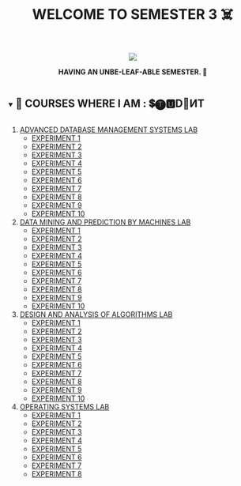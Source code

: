 <h1 align="center">WELCOME TO SEMESTER 3 ☠️</h1>
<!-- PROJECT LOGO -->
<br />
<p align="center">
  <a href="https://github.com/DHANOLA/CLASS-NOTIX/tree/root/SEMESTER%203">
    <img src="https://media.giphy.com/media/l0HlIZNLEvJXVQBgY/giphy.gif" >
  </a>

  

  <p align="center">
  <b>HAVING AN UNBE-LEAF-ABLE SEMESTER. 🍩</b>
    <br />
   
  </p>
</p>


<!-- TABLE OF CONTENTS -->
<details open="open">
  <summary><h2 style="display: inline-block">🎅 COURSES WHERE I AM : 💲🅣🆄D📧ИT</h2></summary>
  <ol>
        <li>
      <a href="https://github.com/DHANOLA/CLASS-NOTIX/tree/root/SEMESTER%203/ADVANCED%20DATABASE%20MANAGEMENT%20SYSTEMS%20LAB" style="color: ">ADVANCED DATABASE MANAGEMENT SYSTEMS LAB</a>
       <ul>
        <li><a href="https://github.com/DHANOLA/CLASS-NOTIX/tree/root/SEMESTER%203/ADVANCED%20DATABASE%20MANAGEMENT%20SYSTEMS%20LAB/EXPERIMENT%201" style="color: ">EXPERIMENT 1</a></li>
      </ul>  <ul>
        <li><a href="https://github.com/DHANOLA/CLASS-NOTIX/tree/root/SEMESTER%203/ADVANCED%20DATABASE%20MANAGEMENT%20SYSTEMS%20LAB/EXPERIMENT%202" style="color: ">EXPERIMENT 2</a></li>
      </ul>  <ul>
        <li><a href="https://github.com/DHANOLA/CLASS-NOTIX/tree/root/SEMESTER%203/ADVANCED%20DATABASE%20MANAGEMENT%20SYSTEMS%20LAB/EXPERIMENT%203" style="color: ">EXPERIMENT 3</a></li>
      </ul>  <ul>
        <li><a href="https://github.com/DHANOLA/CLASS-NOTIX/tree/root/SEMESTER%203/ADVANCED%20DATABASE%20MANAGEMENT%20SYSTEMS%20LAB/EXPERIMENT%204" style="color: ">EXPERIMENT 4</a></li>
      </ul>  <ul>
        <li><a href="https://github.com/DHANOLA/CLASS-NOTIX/tree/root/SEMESTER%203/ADVANCED%20DATABASE%20MANAGEMENT%20SYSTEMS%20LAB/EXPERIMENT%205" style="color: ">EXPERIMENT 5</a></li>
      </ul>  <ul>
        <li><a href="https://github.com/DHANOLA/CLASS-NOTIX/tree/root/SEMESTER%203/ADVANCED%20DATABASE%20MANAGEMENT%20SYSTEMS%20LAB/EXPERIMENT%206" style="color: ">EXPERIMENT 6</a></li>
      </ul>  <ul>
        <li><a href="https://github.com/DHANOLA/CLASS-NOTIX/tree/root/SEMESTER%203/ADVANCED%20DATABASE%20MANAGEMENT%20SYSTEMS%20LAB/EXPERIMENT%207" style="color: ">EXPERIMENT 7</a></li>
      </ul>  <ul>
        <li><a href="https://github.com/DHANOLA/CLASS-NOTIX/tree/root/SEMESTER%203/ADVANCED%20DATABASE%20MANAGEMENT%20SYSTEMS%20LAB/EXPERIMENT%208" style="color: ">EXPERIMENT 8</a></li>
      </ul>  <ul>
        <li><a href="https://github.com/DHANOLA/CLASS-NOTIX/tree/root/SEMESTER%203/ADVANCED%20DATABASE%20MANAGEMENT%20SYSTEMS%20LAB/EXPERIMENT%209" style="color: ">EXPERIMENT 9</a></li>
      </ul>  <ul>
        <li><a href="https://github.com/DHANOLA/CLASS-NOTIX/tree/root/SEMESTER%203/ADVANCED%20DATABASE%20MANAGEMENT%20SYSTEMS%20LAB/EXPERIMENT%2010" style="color: ">EXPERIMENT 10</a></li>
      </ul>
    </li>
   
  <li>
 <a href="https://github.com/DHANOLA/CLASS-NOTIX/tree/root/SEMESTER%203/DATA%20MINING%20AND%20PREDICTION%20BY%20MACHINES%20LAB" style="color: ">DATA MINING AND PREDICTION BY MACHINES LAB</a>
       <ul>
        <li><a href="https://github.com/DHANOLA/CLASS-NOTIX/tree/root/SEMESTER%203/DATA%20MINING%20AND%20PREDICTION%20BY%20MACHINES%20LAB/EXPERIMENT%201" style="color: ">EXPERIMENT 1</a></li>
      </ul>  <ul>
        <li><a href="https://github.com/DHANOLA/CLASS-NOTIX/tree/root/SEMESTER%203/DATA%20MINING%20AND%20PREDICTION%20BY%20MACHINES%20LAB/EXPERIMENT%202" style="color: ">EXPERIMENT 2</a></li>
      </ul>  <ul>
        <li><a href="https://github.com/DHANOLA/CLASS-NOTIX/tree/root/SEMESTER%203/DATA%20MINING%20AND%20PREDICTION%20BY%20MACHINES%20LAB/EXPERIMENT%203" style="color: ">EXPERIMENT 3</a></li>
      </ul>  <ul>
        <li><a href="https://github.com/DHANOLA/CLASS-NOTIX/tree/root/SEMESTER%203/DATA%20MINING%20AND%20PREDICTION%20BY%20MACHINES%20LAB/EXPERIMENT%204" style="color: ">EXPERIMENT 4</a></li>
      </ul>  <ul>
        <li><a href="https://github.com/DHANOLA/CLASS-NOTIX/tree/root/SEMESTER%203/DATA%20MINING%20AND%20PREDICTION%20BY%20MACHINES%20LAB/EXPERIMENT%205" style="color: ">EXPERIMENT 5</a></li>
      </ul>  <ul>
        <li><a href="https://github.com/DHANOLA/CLASS-NOTIX/tree/root/SEMESTER%203/DATA%20MINING%20AND%20PREDICTION%20BY%20MACHINES%20LAB/EXPERIMENT%206" style="color: ">EXPERIMENT 6</a></li>
      </ul>  <ul>
        <li><a href="https://github.com/DHANOLA/CLASS-NOTIX/tree/root/SEMESTER%203/DATA%20MINING%20AND%20PREDICTION%20BY%20MACHINES%20LAB/EXPERIMENT%207" style="color: ">EXPERIMENT 7</a></li>
      </ul>  <ul>
        <li><a href="https://github.com/DHANOLA/CLASS-NOTIX/tree/root/SEMESTER%203/DATA%20MINING%20AND%20PREDICTION%20BY%20MACHINES%20LAB/EXPERIMENT%208" style="color: ">EXPERIMENT 8</a></li>
      </ul>  <ul>
        <li><a href="https://github.com/DHANOLA/CLASS-NOTIX/tree/root/SEMESTER%203/DATA%20MINING%20AND%20PREDICTION%20BY%20MACHINES%20LAB/EXPERIMENT%209" style="color: ">EXPERIMENT 9</a></li>
      </ul>  <ul>
        <li><a href="https://github.com/DHANOLA/CLASS-NOTIX/tree/root/SEMESTER%203/DATA%20MINING%20AND%20PREDICTION%20BY%20MACHINES%20LAB/EXPERIMENT%2010" style="color: ">EXPERIMENT 10</a></li>
      </ul>
    </li>
       
   <li>
      <a href="https://github.com/DHANOLA/CLASS-NOTIX/tree/root/SEMESTER%203/DESIGN%20AND%20ANALYSIS%20OF%20ALGORITHMS%20LAB" style="color: ">DESIGN AND ANALYSIS OF ALGORITHMS LAB</a>
       <ul>
        <li><a href="https://github.com/DHANOLA/CLASS-NOTIX/tree/root/SEMESTER%203/DESIGN%20AND%20ANALYSIS%20OF%20ALGORITHMS%20LAB/EXPERIMENT%201" style="color: ">EXPERIMENT 1</a></li>
      </ul>  <ul>
        <li><a href="https://github.com/DHANOLA/CLASS-NOTIX/tree/root/SEMESTER%203/DESIGN%20AND%20ANALYSIS%20OF%20ALGORITHMS%20LAB/EXPERIMENT%202" style="color: ">EXPERIMENT 2</a></li>
      </ul>  <ul>
        <li><a href="https://github.com/DHANOLA/CLASS-NOTIX/tree/root/SEMESTER%203/DESIGN%20AND%20ANALYSIS%20OF%20ALGORITHMS%20LAB/EXPERIMENT%203" style="color: ">EXPERIMENT 3</a></li>
      </ul>  <ul>
        <li><a href="https://github.com/DHANOLA/CLASS-NOTIX/tree/root/SEMESTER%203/DESIGN%20AND%20ANALYSIS%20OF%20ALGORITHMS%20LAB/EXPERIMENT%204" style="color: ">EXPERIMENT 4</a></li>
      </ul>  <ul>
        <li><a href="https://github.com/DHANOLA/CLASS-NOTIX/tree/root/SEMESTER%203/DESIGN%20AND%20ANALYSIS%20OF%20ALGORITHMS%20LAB/EXPERIMENT%205" style="color: ">EXPERIMENT 5</a></li>
      </ul>  <ul>
        <li><a href="https://github.com/DHANOLA/CLASS-NOTIX/tree/root/SEMESTER%203/DESIGN%20AND%20ANALYSIS%20OF%20ALGORITHMS%20LAB/EXPERIMENT%206" style="color: ">EXPERIMENT 6</a></li>
      </ul>  <ul>
        <li><a href="https://github.com/DHANOLA/CLASS-NOTIX/tree/root/SEMESTER%203/DESIGN%20AND%20ANALYSIS%20OF%20ALGORITHMS%20LAB/EXPERIMENT%207" style="color: ">EXPERIMENT 7</a></li>
      </ul>  <ul>
        <li><a href="https://github.com/DHANOLA/CLASS-NOTIX/tree/root/SEMESTER%203/DESIGN%20AND%20ANALYSIS%20OF%20ALGORITHMS%20LAB/EXPERIMENT%208" style="color: ">EXPERIMENT 8</a></li>
      </ul>  <ul>
        <li><a href="https://github.com/DHANOLA/CLASS-NOTIX/tree/root/SEMESTER%203/DESIGN%20AND%20ANALYSIS%20OF%20ALGORITHMS%20LAB/EXPERIMENT%209" style="color: ">EXPERIMENT 9</a></li>
      </ul>  <ul>
        <li><a href="https://github.com/DHANOLA/CLASS-NOTIX/tree/root/SEMESTER%203/DESIGN%20AND%20ANALYSIS%20OF%20ALGORITHMS%20LAB/EXPERIMENT%2010" style="color: ">EXPERIMENT 10</a></li>
      </ul>
    </li>
      <li>
      <a href="https://github.com/DHANOLA/CLASS-NOTIX/tree/root/SEMESTER%203/OPERATING%20SYSTEMS%20LAB" style="color: ">OPERATING SYSTEMS LAB</a>
       <ul>
        <li><a href="https://github.com/DHANOLA/CLASS-NOTIX/tree/root/SEMESTER%203/OPERATING%20SYSTEMS%20LAB/EXPERIMENT%201" style="color: ">EXPERIMENT 1</a></li>
      </ul>  <ul>
        <li><a href="https://github.com/DHANOLA/CLASS-NOTIX/tree/root/SEMESTER%203/OPERATING%20SYSTEMS%20LAB/EXPERIMENT%202" style="color: ">EXPERIMENT 2</a></li>
      </ul>  <ul>
        <li><a href="https://github.com/DHANOLA/CLASS-NOTIX/tree/root/SEMESTER%203/OPERATING%20SYSTEMS%20LAB/EXPERIMENT%203" style="color: ">EXPERIMENT 3</a></li>
      </ul>  <ul>
        <li><a href="https://github.com/DHANOLA/CLASS-NOTIX/tree/root/SEMESTER%203/OPERATING%20SYSTEMS%20LAB/EXPERIMENT%204" style="color: ">EXPERIMENT 4</a></li>
      </ul>  <ul>
        <li><a href="https://github.com/DHANOLA/CLASS-NOTIX/tree/root/SEMESTER%203/OPERATING%20SYSTEMS%20LAB/EXPERIMENT%205" style="color: ">EXPERIMENT 5</a></li>
      </ul>  <ul>
        <li><a href="https://github.com/DHANOLA/CLASS-NOTIX/tree/root/SEMESTER%203/OPERATING%20SYSTEMS%20LAB/EXPERIMENT%206" style="color: ">EXPERIMENT 6</a></li>
      </ul>  <ul>
        <li><a href="https://github.com/DHANOLA/CLASS-NOTIX/tree/root/SEMESTER%203/OPERATING%20SYSTEMS%20LAB/EXPERIMENT%207" style="color: ">EXPERIMENT 7</a></li>
      </ul>  <ul>
        <li><a href="https://github.com/DHANOLA/CLASS-NOTIX/tree/root/SEMESTER%203/OPERATING%20SYSTEMS%20LAB/EXPERIMENT%208" style="color: ">EXPERIMENT 8</a></li>
      </ul>       
    </li>
    
        
  </ol>
</details>




